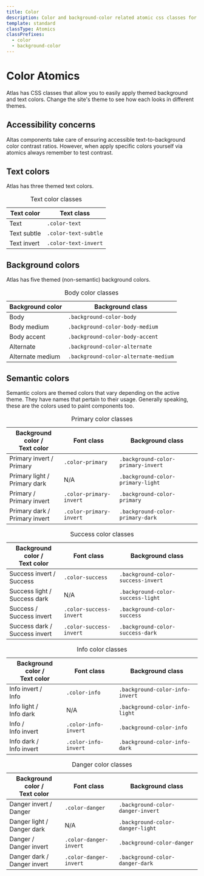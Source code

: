 ```yaml
---
title: Color
description: Color and background-color related atomic css classes for the Atlas Design System
template: standard
classType: Atomics
classPrefixes:
  - color
  - background-color
---
```


# Color Atomics

Atlas has CSS classes that allow you to easily apply themed background and text colors. Change the site's theme to see how each looks in different themes.

## Accessibility concerns

Altas components take care of ensuring accessible text-to-background color contrast ratios. However, when apply specific colors yourself via atomics always remember to test contrast.

## Text colors

Atlas has three themed text colors.

<table class="table">
	<caption>
		Text color classes
	</caption>
	<thead>
		<tr>
			<th>Text color</th>
			<th>Text class</th>
		</tr>
	</thead>
	<tbody>
		<tr class="color-text">
			<td>Text</td>
			<td><code>.color-text</code></td>
		</tr>
		<tr class="color-text-subtle">
			<td>Text subtle</td>
			<td><code>.color-text-subtle</code></td>
		</tr>
		<tr class="color-text-invert background-color-alternate">
			<td>Text invert</td>
			<td><code>.color-text-invert</code></td>
		</tr>
	</tbody>
</table>

## Background colors

Atlas has five themed (non-semantic) background colors.

<table class="table">
	<caption>
		Body color classes
	</caption>
	<thead>
		<tr>
			<th>Background color</th>
			<th>Background class</th>
		</tr>
	</thead>
	<tbody>
		<tr class="background-color-body">
			<td>Body</td>
			<td><code>.background-color-body</code></td>
		</tr>
		<tr class="background-color-body-medium">
			<td>Body medium</td>
			<td><code>.background-color-body-medium</code></td>
		</tr>
		<tr class="background-color-body-accent">
			<td>Body accent</td>
			<td><code>.background-color-body-accent</code></td>
		</tr>
		<tr class="background-color-alternate color-text-invert">
			<td>Alternate</td>
			<td><code>.background-color-alternate</code></td>
		</tr>
		<tr class="background-color-alternate-medium color-text-invert">
			<td>Alternate medium </td>
			<td><code>.background-color-alternate-medium</code></td>
		</tr>
	</tbody>
</table>

## Semantic colors

Semantic colors are themed colors that vary depending on the active theme. They have names that pertain to their usage. Generally speaking, these are the colors used to paint components too.

<table class="table">
	<caption>
		Primary color classes
	</caption>
	<thead>
		<tr>
			<th>Background color /<br>Text color</th>
			<th>Font class</th>
			<th>Background class</th>
		</tr>
	</thead>
	<tbody>
		<tr class="background-color-primary-invert color-primary">
			<td>Primary invert /<br>Primary</td>
			<td><code>.color-primary</code></td>
			<td><code>.background-color-primary-invert</code></td>
		</tr>
		<tr class="background-color-primary-light" style="color: var(--theme-primary-dark)">
			<td>Primary light /<br> Primary dark</td>
			<td>N/A</td>
			<td><code>.background-color-primary-light</code></td>
		</tr>
		<tr class="background-color-primary color-primary-invert">
			<td>Primary /<br>Primary invert</td>
			<td><code>.color-primary-invert</code></td>
			<td><code>.background-color-primary</code></td>
		</tr>
		<tr class="background-color-primary-dark color-primary-invert">
			<td>Primary dark /<br>Primary invert</td>
			<td><code>.color-primary-invert</code></td>
			<td><code>.background-color-primary-dark</code></td>
		</tr>
	</tbody>
</table>

<table class="table">
	<caption>
		Success color classes
	</caption>
	<thead>
		<tr>
			<th>Background color /<br>Text color</th>
			<th>Font class</th>
			<th>Background class</th>
		</tr>
	</thead>
	<tbody>
		<tr class="background-color-success-invert color-success">
			<td>Success invert /<br>Success</td>
			<td><code>.color-success</code></td>
			<td><code>.background-color-success-invert</code></td>
		</tr>
		<tr class="background-color-success-light" style="color: var(--theme-success-dark)">
			<td>Success light /<br> Success dark</td>
			<td>N/A</td>
			<td><code>.background-color-success-light</code></td>
		</tr>
		<tr class="background-color-success color-success-invert">
			<td>Success /<br>Success invert</td>
			<td><code>.color-success-invert</code></td>
			<td><code>.background-color-success</code></td>
		</tr>
		<tr class="background-color-success-dark color-success-invert">
			<td>Success dark /<br>Success invert</td>
			<td><code>.color-success-invert</code></td>
			<td><code>.background-color-success-dark</code></td>
		</tr>
	</tbody>
</table>

<table class="table">
	<caption>
		Info color classes
	</caption>
	<thead>
		<tr>
			<th>Background color /<br>Text color</th>
			<th>Font class</th>
			<th>Background class</th>
		</tr>
	</thead>
	<tbody>
		<tr class="background-color-info-invert color-info">
			<td>Info invert /<br>Info</td>
			<td><code>.color-info</code></td>
			<td><code>.background-color-info-invert</code></td>
		</tr>
		<tr class="background-color-info-light" style="color: var(--theme-info-dark)">
			<td>Info light /<br> Info dark</td>
			<td>N/A</td>
			<td><code>.background-color-info-light</code></td>
		</tr>
		<tr class="background-color-info color-info-invert">
			<td>Info /<br>Info invert</td>
			<td><code>.color-info-invert</code></td>
			<td><code>.background-color-info</code></td>
		</tr>
		<tr class="background-color-info-dark color-info-invert">
			<td>Info dark /<br>Info invert</td>
			<td><code>.color-info-invert</code></td>
			<td><code>.background-color-info-dark</code></td>
		</tr>
	</tbody>
</table>

<table class="table">
	<caption>
		Danger color classes
	</caption>
	<thead>
		<tr>
			<th>Background color /<br>Text color</th>
			<th>Font class</th>
			<th>Background class</th>
		</tr>
	</thead>
	<tbody>
		<tr class="background-color-danger-invert color-danger">
			<td>Danger invert /<br>Danger</td>
			<td><code>.color-danger</code></td>
			<td><code>.background-color-danger-invert</code></td>
		</tr>
		<tr class="background-color-danger-light" style="color: var(--theme-danger-dark)">
			<td>Danger light /<br> Danger dark</td>
			<td>N/A</td>
			<td><code>.background-color-danger-light</code></td>
		</tr>
		<tr class="background-color-danger color-danger-invert">
			<td>Danger /<br>Danger invert</td>
			<td><code>.color-danger-invert</code></td>
			<td><code>.background-color-danger</code></td>
		</tr>
		<tr class="background-color-danger-dark color-danger-invert">
			<td>Danger dark /<br>Danger invert</td>
			<td><code>.color-danger-invert</code></td>
			<td><code>.background-color-danger-dark</code></td>
		</tr>
	</tbody>
</table>
